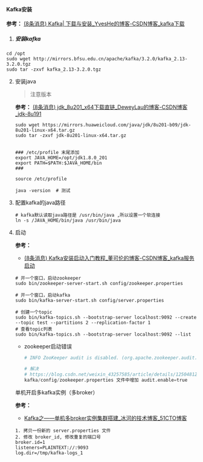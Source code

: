 #### Kafka安装

**参考：** [(8条消息) Kafka| 下载与安装_YvesHe的博客-CSDN博客_kafka下载](https://yveshe.blog.csdn.net/article/details/88575491?spm=1001.2101.3001.6661.1&utm_medium=distribute.pc_relevant_t0.none-task-blog-2~default~CTRLIST~default-1-88575491-blog-108452107.pc_relevant_multi_platform_featuressortv2removedup&depth_1-utm_source=distribute.pc_relevant_t0.none-task-blog-2~default~CTRLIST~default-1-88575491-blog-108452107.pc_relevant_multi_platform_featuressortv2removedup&utm_relevant_index=1)



1. ##### 安装kafka

```shell
cd /opt
sudo wget http://mirrors.bfsu.edu.cn/apache/kafka/3.2.0/kafka_2.13-3.2.0.tgz
sudo tar -zxvf kafka_2.13-3.2.0.tgz
```

2. 安装java

   > 注意版本

   **参考：** [(8条消息) jdk_8u201_x64下载直链_DeweyLau的博客-CSDN博客_jdk-8u191](https://blog.csdn.net/DeweyLau/article/details/109636906)

   ```shell
   sudo wget https://mirrors.huaweicloud.com/java/jdk/8u201-b09/jdk-8u201-linux-x64.tar.gz
   sudo tar -zxvf jdk-8u201-linux-x64.tar.gz
   
   
   ### /etc/profile 末尾添加
   export JAVA_HOME=/opt/jdk1.8.0_201
   export PATH=$PATH:$JAVA_HOME/bin
   ###
   
   source /etc/profile
   
   java -version  # 测试
   ```

3. 配置kafka的java路径

   ```shell
   # kafka默认读取java路径是 /usr/bin/java ,所以设置一个软连接
   ln -s /JAVA_HOME/bin/java /usr/bin/java
   ```

4. 启动

   **参考：**

   - [(8条消息) Kafka安装启动入门教程_董可伦的博客-CSDN博客_kafka服务启动](https://blog.csdn.net/dkl12/article/details/80413688) 

   ```shell
   # 开一个窗口，启动zookeeper
   sudo bin/zookeeper-server-start.sh config/zookeeper.properties
   
   # 开一个窗口，启动kafka
   sudo bin/kafka-server-start.sh config/server.properties
   
   # 创建一个topic
   sudo bin/kafka-topics.sh --bootstrap-server localhost:9092 --create --topic test --partitions 2 --replication-factor 1
   # 查看topic列表
   sudo bin/kafka-topics.sh --bootstrap-server localhost:9092 --list
   ```

   - zookeeper启动错误

     ```python
     # INFO ZooKeeper audit is disabled. (org.apache.zookeeper.audit.ZKAuditProvider)
     
     # 解决
     # https://blog.csdn.net/weixin_43257585/article/details/125048124
     kafka/config/zookeeper.properties 文件中增加 audit.enable=true
     ```

   单机开启多kafka实例（多broker）

   **参考：**
   
   - [Kafka之——单机多broker实例集群搭建_冰河的技术博客_51CTO博客](https://blog.51cto.com/binghe001/5246556) 
   
   ```shell
   1. 拷贝一份新的 server.properties 文件
   2. 修改 broker_id, 修改重复的端口号
   broker.id=1
   listeners=PLAINTEXT://:9093
   log.dir=/tmp/kafka-logs_1
   ```
   
   
   
   
   
   
   
   









